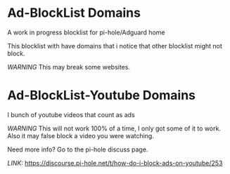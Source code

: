 # Ad-BlockList Domains

A work in progress blocklist for pi-hole/Adguard home

This blocklist with have domains that i notice that other blocklist might not block.

*WARNING* This may break some websites.


# Ad-BlockList-Youtube Domains

I bunch of youtube videos that count as ads

*WARNING* This will not work 100% of a time, I only got some of it to work. Also it may false block a video you were watching.

Need more info? Go to the pi-hole discuss page.

*LINK:* https://discourse.pi-hole.net/t/how-do-i-block-ads-on-youtube/253
